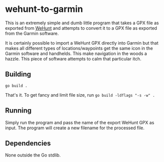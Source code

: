 wehunt-to-garmin
================

This is an extremely simple and dumb little program that takes a GPX file as exported from [WeHunt](https://wehunt.app/) and attempts to convert it to a GPX file as exported from the Garmin software.

It is certainly possible to import a WeHunt GPX directly into Garmin but that makes all different types of locations/waypoints get the same icon in the Garmin software and handhelds. This make navigation in the woods a hazzle. This piece of software attempts to calm that particular itch.

## Building
`go build .`

That's it. To get fancy and limit file size, run `go build -ldflags "-s -w" .`

## Running
Simply run the program and pass the name of the export WeHunt GPX as input. The program will create a new filename for the processed file.

## Dependencies
None outside the Go stdlib.
